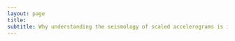 ```yaml
---
layout: page
title: 
subtitle: Why understanding the seismology of scaled accelerograms is important for Earthquake Engineering?
---
```



